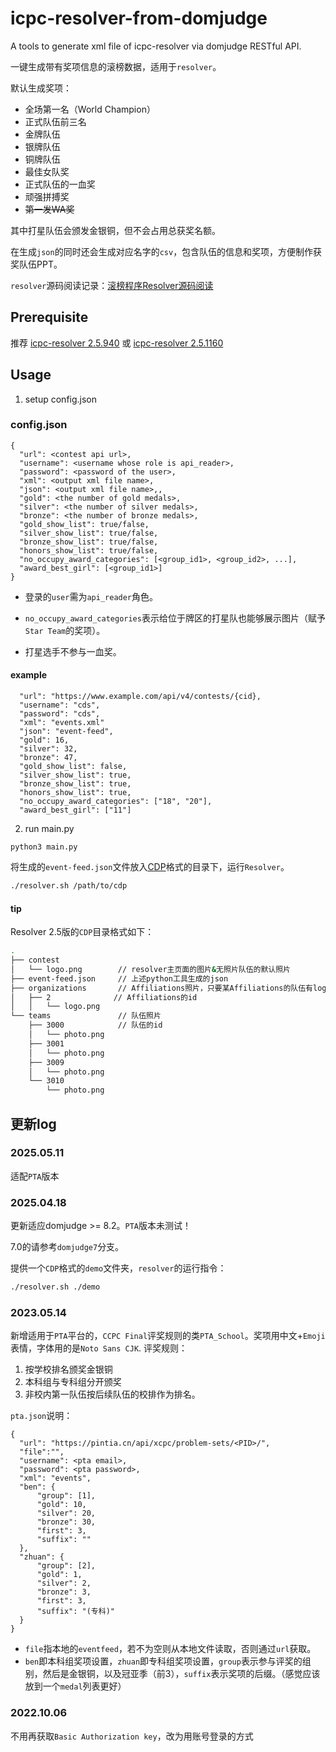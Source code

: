 # icpc-resolver-from-domjudge

A tools to generate xml file of icpc-resolver via domjudge RESTful API.

一键生成带有奖项信息的滚榜数据，适用于`resolver`。

默认生成奖项：
- 全场第一名（World Champion）
- 正式队伍前三名
- 金牌队伍
- 银牌队伍
- 铜牌队伍
- 最佳女队奖
- 正式队伍的一血奖
- 顽强拼搏奖
- ~~第一发WA奖~~

其中打星队伍会颁发金银铜，但不会占用总获奖名额。

在生成`json`的同时还会生成对应名字的`csv`，包含队伍的信息和奖项，方便制作获奖队伍PPT。

`resolver`源码阅读记录：[滚榜程序Resolver源码阅读](https://lanly109.github.io/posts/7b2538bb.html)

## Prerequisite

推荐 [icpc-resolver 2.5.940](https://github.com/icpctools/icpctools/releases/download/v2.5.940/resolver-2.5.940.zip) 或 [icpc-resolver 2.5.1160](https://github.com/icpctools/icpctools/releases/download/v2.6.1160/resolver-2.6.1160.zip)

## Usage
1. setup config.json
### config.json
```jsonld
{
  "url": <contest api url>,
  "username": <username whose role is api_reader>,
  "password": <password of the user>,
  "xml": <output xml file name>,
  "json": <output xml file name>,,
  "gold": <the number of gold medals>,
  "silver": <the number of silver medals>,
  "bronze": <the number of bronze medals>,
  "gold_show_list": true/false,
  "silver_show_list": true/false,
  "bronze_show_list": true/false,
  "honors_show_list": true/false,
  "no_occupy_award_categories": [<group_id1>, <group_id2>, ...],
  "award_best_girl": [<group_id1>]
}
```

- 登录的`user`需为`api_reader`角色。

- `no_occupy_award_categories`表示给位于牌区的打星队也能够展示图片（赋予`Star Team`的奖项）。

- 打星选手不参与一血奖。

#### example
```jsonld
  "url": "https://www.example.com/api/v4/contests/{cid},
  "username": "cds",
  "password": "cds",
  "xml": "events.xml"
  "json": "event-feed",
  "gold": 16,
  "silver": 32,
  "bronze": 47,
  "gold_show_list": false,
  "silver_show_list": true,
  "bronze_show_list": true,
  "honors_show_list": true,
  "no_occupy_award_categories": ["18", "20"],
  "award_best_girl": ["11"]
```
2. run main.py
```
python3 main.py
```

将生成的`event-feed.json`文件放入[CDP](https://clics.ecs.baylor.edu/index.php/CDP)格式的目录下，运行`Resolver`。

```bash
./resolver.sh /path/to/cdp
``` 

#### tip

Resolver 2.5版的`CDP`目录格式如下：

```bash
.
├── contest
│   └── logo.png        // resolver主页面的图片&无照片队伍的默认照片
├── event-feed.json     // 上述python工具生成的json
├── organizations       // Affiliations照片，只要某Affiliations的队伍有logo，其他同Affiliations的队伍就都是该logo
│   ├── 2              // Affiliations的id
│   │   └── logo.png
└── teams               // 队伍照片
    ├── 3000            // 队伍的id
    │   └── photo.png   
    ├── 3001
    │   └── photo.png
    ├── 3009
    │   └── photo.png
    └── 3010
        └── photo.png
``` 

## 更新log

### 2025.05.11

适配`PTA`版本

### 2025.04.18

更新适应domjudge >= 8.2。`PTA`版本未测试！

7.0的请参考`domjudge7`分支。

提供一个`CDP`格式的`demo`文件夹，`resolver`的运行指令：
```bash
./resolver.sh ./demo
```

### 2023.05.14

新增适用于`PTA`平台的，`CCPC Final`评奖规则的类`PTA_School`。奖项用中文+`Emoji`表情，字体用的是`Noto Sans CJK`.
评奖规则：
1. 按学校排名颁奖金银铜
2. 本科组与专科组分开颁奖
3. 非校内第一队伍按后续队伍的校排作为排名。

`pta.json`说明：
```jsonld
{
  "url": "https://pintia.cn/api/xcpc/problem-sets/<PID>/",
  "file":"",
  "username": <pta email>,
  "password": <pta password>,
  "xml": "events",
  "ben": {
      "group": [1],
      "gold": 10,
      "silver": 20,
      "bronze": 30,
      "first": 3,
      "suffix": ""
  },
  "zhuan": {
      "group": [2],
      "gold": 1,
      "silver": 2,
      "bronze": 3,
      "first": 3,
      "suffix": "(专科)"
  }
}
```

- `file`指本地的`eventfeed`，若不为空则从本地文件读取，否则通过`url`获取。
- `ben`即本科组奖项设置，`zhuan`即专科组奖项设置，`group`表示参与评奖的组别，然后是金银铜，以及冠亚季（前3），`suffix`表示奖项的后缀。（感觉应该放到一个`medal`列表更好）

### 2022.10.06

不用再获取`Basic Authorization key`，改为用账号登录的方式

